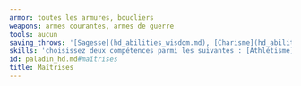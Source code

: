 ```yaml
---
armor: toutes les armures, boucliers
weapons: armes courantes, armes de guerre
tools: aucun
saving_throws: '[Sagesse](hd_abilities_wisdom.md), [Charisme](hd_abilities_charisma.md)'
skills: 'choisissez deux compétences parmi les suivantes : [Athlétisme](hd_abilities_strength_athletisme.md), [Intimidation](hd_abilities_charisma_intimidation.md), [Médecine](hd_abilities_wisdom_medecine.md), [Perspicacité](hd_abilities_wisdom_perspicacite.md), [Persuasion](hd_abilities_charisma_persuasion.md) et [Religion](hd_abilities_intelligence_religion.md)'
id: paladin_hd.md#maîtrises
title: Maîtrises
---
```



